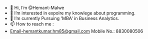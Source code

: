 - 👋 Hi, I’m @Hemant-Malwe
- 👀 I’m interested in expolre my knowlege about programming.
- 🌱 I’m currently Pursuing 'MBA' in Business Analytics.
- 📫 How to reach me : 
-    Email-hemantkumar.hm85@gmail.com
     Mobile No.: 8830080506
<!---
Hemant-Malwe/Hemant-Malwe is a ✨ special ✨ repository because its `README.md` (this file) appears on your GitHub profile.
You can click the Preview link to take a look at your changes.
--->
